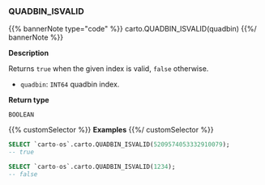 ### QUADBIN_ISVALID

{{% bannerNote type="code" %}}
carto.QUADBIN_ISVALID(quadbin)
{{%/ bannerNote %}}

**Description**

Returns `true` when the given index is valid, `false` otherwise.

* `quadbin`: `INT64` quadbin index.

**Return type**

`BOOLEAN`

{{% customSelector %}}
**Examples**
{{%/ customSelector %}}

```sql
SELECT `carto-os`.carto.QUADBIN_ISVALID(5209574053332910079);
-- true
```

```sql
SELECT `carto-os`.carto.QUADBIN_ISVALID(1234);
-- false
```
